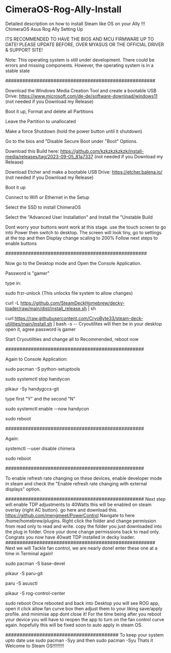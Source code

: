 # CimeraOS-Rog-Ally-Install
Detailed description on how to install Steam like OS on your Ally !!!
ChimeraOS Asus Rog Ally Setting Up

ITS RECOMMENDED TO HAVE THE BIOS AND MCU FIRMWARE UP TO DATE! PLEASE UPDATE BEFORE, OVER MYASUS OR THE OFFICIAL DRIVER & SUPPORT SITE!

Note: This operating system is still under development. There could be errors and missing components. However, the operating system is in a stable state

#####################################################

Download the Windows Media Creation Tool and create a bootable USB Drive: https://www.microsoft.com/de-de/software-download/windows11 (not needed if you Download my Release)

Boot it up, Format and delete all Partitions

Leave the Partition to unallocated

Make a force Shutdown (hold the power button until it shutdown)

Go to the bios and "Disable Secure Boot under "Boot" Options.

Download this Build here: https://github.com/kzkzkzkzkzk/install-media/releases/tag/2023-09-05_81a7337 (not needed if you Download my Release)

Download Etcher and make a bootable USB Drive: https://etcher.balena.io/ (not needed if you Download my Release)

Boot it up

Connect to Wifi or Ethernet in the Setup

Select the SSD to install ChimeraOS

Select the "Advanced User Installation" and Install the "Unstable Build

Dont worry your buttons wont work at this stage. use the touch screen to go into Power then switch to desktop. 
The screen will look tiny, go to settings at the top and then Display change scaling to 200%
Follow next steps to enable buttons

##################################################

Now go to the Desktop mode and Open the Console Application.

Password is "gamer"

type in:

sudo frzr-unlock {This unlocks file system to allow changes)

curl -L https://github.com/SteamDeckHomebrew/decky-loader/raw/main/dist/install_release.sh | sh

curl https://raw.githubusercontent.com/CryoByte33/steam-deck-utilities/main/install.sh | bash -s --
Cryoutilites will then be in your desktop open it, agree password is gamer

Start Cryoutilities and change all to Recommended, reboot now

#################################################

Again to Console Application:

sudo pacman -S python-setuptools

sudo systemctl stop handycon

pikaur -Sy handygccs-git

type first "Y" and the second "N"

sudo systemctl enable --now handycon

sudo reboot

#################################################

Again:

systemctl --user disable chimera

sudo reboot

#################################################

To enable refresh rate changing on these devices, enable developer mode in steam and check the "Enable refresh rate changing with external displays" option.

#################################################
Next step will enable TDP adjustments to 40Watts this will be enabled on steam overlay {right AC button}.
go here and download this.
https://github.com/mengmeet/PowerControl
Navigate to here 
/home/homebrew/plugins.
Right click the folder and change permission from read only to read and write.
copy the folder you just downloaded into the plug in folder. Once your done change permissions back to read only.
Congrats you now have 40watt TDP installed in decky loader.
#####################################################
Next we will Tackle fan control, we are nearly done!
enter these one at a time in Terminal again!

sudo pacman -S base-devel

pikaur -S paru-git

 paru -S asusctl

 pikaur -S rog-control-center
 
sudo reboot
Once rebooted and back into Desktop you will see ROG app, open it click allow fan curve box then adjust them to your liking save/apply profile. and minimise app dont close it!
For the time being after you reboot your device you will have to reopen the app to turn on the fan control curve again. hopefully this will be fixed soon to auto apply in steam OS.

########################################
To keep your system upto date use sudo pacman -Syy and then sudo pacman -Syu
Thats it Welcome to Steam OS!!!!!!!!!
